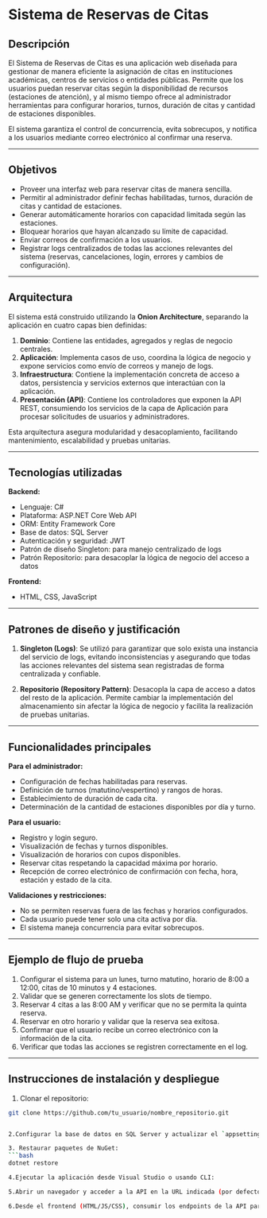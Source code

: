 
# Sistema de Reservas de Citas

## Descripción
El Sistema de Reservas de Citas es una aplicación web diseñada para gestionar de manera eficiente la asignación de citas en instituciones académicas, centros de servicios o entidades públicas. Permite que los usuarios puedan reservar citas según la disponibilidad de recursos (estaciones de atención), y al mismo tiempo ofrece al administrador herramientas para configurar horarios, turnos, duración de citas y cantidad de estaciones disponibles.

El sistema garantiza el control de concurrencia, evita sobrecupos, y notifica a los usuarios mediante correo electrónico al confirmar una reserva.

---

## Objetivos
- Proveer una interfaz web para reservar citas de manera sencilla.
- Permitir al administrador definir fechas habilitadas, turnos, duración de citas y cantidad de estaciones.
- Generar automáticamente horarios con capacidad limitada según las estaciones.
- Bloquear horarios que hayan alcanzado su límite de capacidad.
- Enviar correos de confirmación a los usuarios.
- Registrar logs centralizados de todas las acciones relevantes del sistema (reservas, cancelaciones, login, errores y cambios de configuración).

---

## Arquitectura
El sistema está construido utilizando la **Onion Architecture**, separando la aplicación en cuatro capas bien definidas:

1. **Dominio**: Contiene las entidades, agregados y reglas de negocio centrales.
2. **Aplicación**: Implementa casos de uso, coordina la lógica de negocio y expone servicios como envío de correos y manejo de logs.
3. **Infraestructura**: Contiene la implementación concreta de acceso a datos, persistencia y servicios externos que interactúan con la aplicación.
4. **Presentación (API)**: Contiene los controladores que exponen la API REST, consumiendo los servicios de la capa de Aplicación para procesar solicitudes de usuarios y administradores.

Esta arquitectura asegura modularidad y desacoplamiento, facilitando mantenimiento, escalabilidad y pruebas unitarias.

---

## Tecnologías utilizadas

**Backend:**
- Lenguaje: C#
- Plataforma: ASP.NET Core Web API
- ORM: Entity Framework Core
- Base de datos: SQL Server
- Autenticación y seguridad: JWT
- Patrón de diseño Singleton: para manejo centralizado de logs
- Patrón Repositorio: para desacoplar la lógica de negocio del acceso a datos

**Frontend:**
- HTML, CSS, JavaScript

---

## Patrones de diseño y justificación

1. **Singleton (Logs)**: Se utilizó para garantizar que solo exista una instancia del servicio de logs, evitando inconsistencias y asegurando que todas las acciones relevantes del sistema sean registradas de forma centralizada y confiable.

2. **Repositorio (Repository Pattern)**: Desacopla la capa de acceso a datos del resto de la aplicación. Permite cambiar la implementación del almacenamiento sin afectar la lógica de negocio y facilita la realización de pruebas unitarias.

---

## Funcionalidades principales

**Para el administrador:**
- Configuración de fechas habilitadas para reservas.
- Definición de turnos (matutino/vespertino) y rangos de horas.
- Establecimiento de duración de cada cita.
- Determinación de la cantidad de estaciones disponibles por día y turno.

**Para el usuario:**
- Registro y login seguro.
- Visualización de fechas y turnos disponibles.
- Visualización de horarios con cupos disponibles.
- Reservar citas respetando la capacidad máxima por horario.
- Recepción de correo electrónico de confirmación con fecha, hora, estación y estado de la cita.

**Validaciones y restricciones:**
- No se permiten reservas fuera de las fechas y horarios configurados.
- Cada usuario puede tener solo una cita activa por día.
- El sistema maneja concurrencia para evitar sobrecupos.

---

## Ejemplo de flujo de prueba
1. Configurar el sistema para un lunes, turno matutino, horario de 8:00 a 12:00, citas de 10 minutos y 4 estaciones.
2. Validar que se generen correctamente los slots de tiempo.
3. Reservar 4 citas a las 8:00 AM y verificar que no se permita la quinta reserva.
4. Reservar en otro horario y validar que la reserva sea exitosa.
5. Confirmar que el usuario recibe un correo electrónico con la información de la cita.
6. Verificar que todas las acciones se registren correctamente en el log.

---

## Instrucciones de instalación y despliegue

1. Clonar el repositorio:
```bash
git clone https://github.com/tu_usuario/nombre_repositorio.git


2.Configurar la base de datos en SQL Server y actualizar el `appsettings.json` con la cadena de conexión.

3. Restaurar paquetes de NuGet:
```bash
dotnet restore

4.Ejecutar la aplicación desde Visual Studio o usando CLI:

5.Abrir un navegador y acceder a la API en la URL indicada (por defecto https://localhost:5001) para interactuar con la aplicación.

6.Desde el frontend (HTML/JS/CSS), consumir los endpoints de la API para realizar reservas y administrar la configuración según el rol de usuario.
